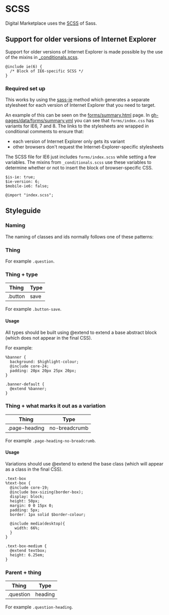 # SCSS

Digital Marketplace uses the
[SCSS](http://sass-lang.com/documentation/file.SASS_REFERENCE.html#syntax) of Sass.

## Support for older versions of Internet Explorer

Support for older versions of Internet Explorer is made possible by the use of the mixins in
[_conditionals.scss](../govuk_frontend_toolkit/stylesheets/_conditionals.scss).

```
@include ie(6) {
  /* Block of IE6-specific SCSS */
}
```

### Required set up

This works by using the [sass-ie](http://jakearchibald.github.io/sass-ie/) method which generates a
separate stylesheet for each version of Internet Explorer that you need to target.

An example of this can be seen on the
[forms/summary.html](http://alphagov.github.io/digitalmarketplace-frontend-toolkit/forms/summary.html)
page. In [gh-pages/data/forms/summary.yml](../gh-pages/data/forms/summary.yml) you
can see that `forms/index.css` has variants for IE6, 7 and 8. The links to the
stylesheets are wrapped in conditional comments to ensure that:
- each version of Internet Explorer only gets its variant
- other browsers don't request the Internet-Explorer-specific stylesheets

The SCSS file for IE6 just includes `forms/index.scss` while setting a
few variables. The mixins from `_conditionals.scss` use these variables
to determine whether or not to insert the block of browser-specific CSS.

```
$is-ie: true;
$ie-version: 6;
$mobile-ie6: false;

@import "index.scss";
```

## Styleguide

### Naming

The naming of classes and ids normally follows one of these patterns:

### Thing

For example `.question`.

### Thing + type

| Thing   | Type |
|---------|------|
| .button | save |

For example `.button-save`.

#### Usage

All types should be built using @extend to extend a base abstract block (which does not appear in the final CSS).

For example:

```
%banner {
  background: $highlight-colour;
  @include core-24;
  padding: 20px 20px 25px 20px;
}

.banner-default {
  @extend %banner;
}
```

### Thing + what marks it out as a variation

| Thing         | Type          |
|---------------|---------------|
| .page-heading | no-breadcrumb |

For example `.page-heading-no-breadcrumb`.

#### Usage

Variations should use @extend to extend the base class (which will appear as a class in the final CSS).

```
.text-box
%text-box {
  @include core-19;
  @include box-sizing(border-box);
  display: block;
  height: 50px;
  margin: 0 0 15px 0;
  padding: 5px;
  border: 1px solid $border-colour;

  @include media(desktop){
    width: 66%;
  }
}

.text-box-medium {
  @extend textbox; 
  height: 6.25em;
}
```

### Parent + thing

| Thing     | Type    |
|-----------|---------|
| .question | heading |

For example `.question-heading`.
